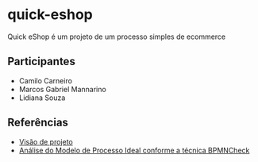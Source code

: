 # quick-eshop

Quick eShop é um projeto de um processo simples de ecommerce

## Participantes

- Camilo Carneiro
- Marcos Gabriel Mannarino
- Lidiana Souza

## Referências

- [Visão de projeto](https://docs.google.com/document/d/1eQCjoYc6cyeB-aJajAHH-P6gpH1eriYS/edit?usp=sharing&ouid=114250283847731827420&rtpof=true&sd=true)
- [Análise do Modelo de Processo Ideal conforme a técnica BPMNCheck](https://docs.google.com/document/d/1e6pVpCPCrZLzIwcx27L379Um84GzykhXeIQ4cAE-Aw8/edit?usp=sharing)
